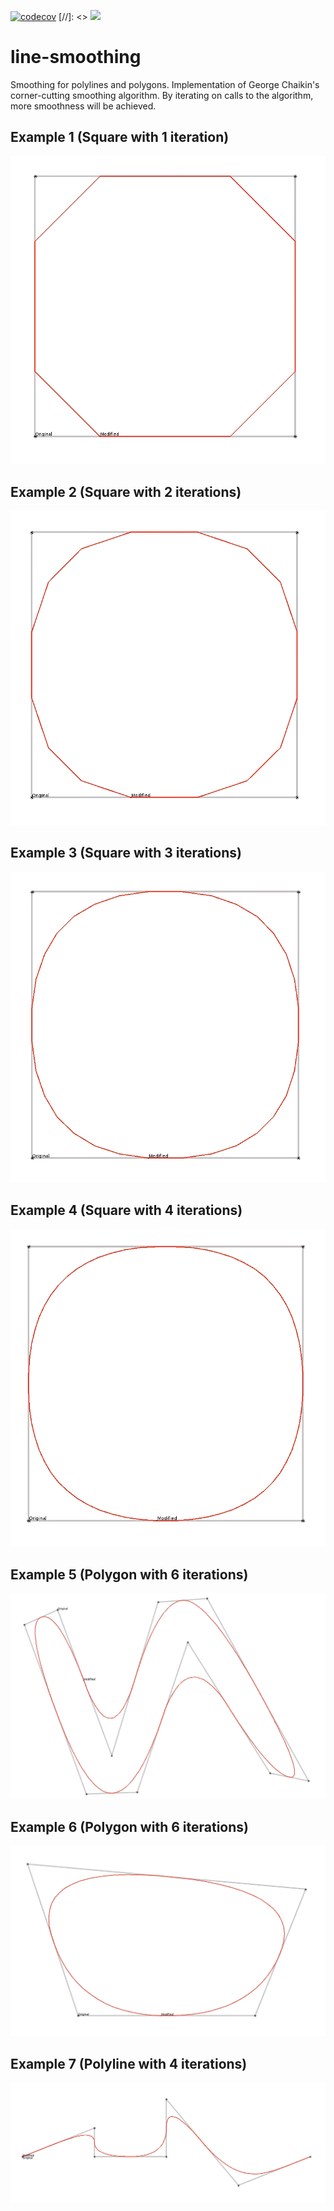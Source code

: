[![codecov](https://codecov.io/gh/jimnewpower/line-smoothing/branch/master/graph/badge.svg?token=YULIH50YWG)](undefined)
[//]: <> ![](https://codecov.io/gh/jimnewpower/line-smoothing/branch/master/graphs/sunburst.svg)

# line-smoothing
Smoothing for polylines and polygons. Implementation of George Chaikin's corner-cutting smoothing algorithm. By iterating on calls to the algorithm, more smoothness will be achieved.

## Example 1 (Square with 1 iteration)
![alt text](./src/main/resources/chaikin-square-1.png "Example 1")

## Example 2 (Square with 2 iterations)
![alt text](./src/main/resources/chaikin-square-2.png "Example 2")

## Example 3 (Square with 3 iterations)
![alt text](./src/main/resources/chaikin-square-3.png "Example 3")

## Example 4 (Square with 4 iterations)
![alt text](./src/main/resources/chaikin-square-4.png "Example 4")

## Example 5 (Polygon with 6 iterations)
![alt text](./src/main/resources/chaikin-1.png "Example 5")

## Example 6 (Polygon with 6 iterations)
![alt text](./src/main/resources/chaikin-2.png "Example 6")

## Example 7 (Polyline with 4 iterations)
![alt text](./src/main/resources/polyline-4.png "Example 7")
